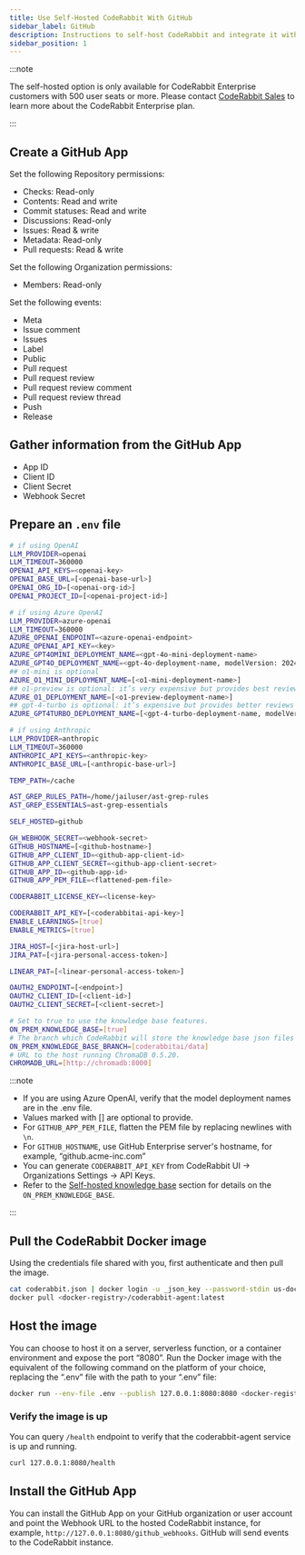 ```yaml
---
title: Use Self-Hosted CodeRabbit With GitHub
sidebar_label: GitHub
description: Instructions to self-host CodeRabbit and integrate it with GitHub.
sidebar_position: 1
---
```


:::note

The self-hosted option is only available for CodeRabbit Enterprise customers with 500 user seats or more. Please contact [CodeRabbit Sales](mailto:sales@coderabbit.ai) to learn more about the CodeRabbit Enterprise plan.

:::

## Create a GitHub App

Set the following Repository permissions:

- Checks: Read-only
- Contents: Read and write
- Commit statuses: Read and write
- Discussions: Read-only
- Issues: Read & write
- Metadata: Read-only
- Pull requests: Read & write

Set the following Organization permissions:

- Members: Read-only

Set the following events:

- Meta
- Issue comment
- Issues
- Label
- Public
- Pull request
- Pull request review
- Pull request review comment
- Pull request review thread
- Push
- Release

## Gather information from the GitHub App

- App ID
- Client ID
- Client Secret
- Webhook Secret

## Prepare an `.env` file

```bash
# if using OpenAI
LLM_PROVIDER=openai
LLM_TIMEOUT=360000
OPENAI_API_KEYS=<openai-key>
OPENAI_BASE_URL=[<openai-base-url>]
OPENAI_ORG_ID=[<openai-org-id>]
OPENAI_PROJECT_ID=[<openai-project-id>]

# if using Azure OpenAI
LLM_PROVIDER=azure-openai
LLM_TIMEOUT=360000
AZURE_OPENAI_ENDPOINT=<azure-openai-endpoint>
AZURE_OPENAI_API_KEY=<key>
AZURE_GPT4OMINI_DEPLOYMENT_NAME=<gpt-4o-mini-deployment-name>
AZURE_GPT4O_DEPLOYMENT_NAME=<gpt-4o-deployment-name, modelVersion: 2024-08-06>
## o1-mini is optional
AZURE_O1_MINI_DEPLOYMENT_NAME=[<o1-mini-deployment-name>]
## o1-preview is optional: it’s very expensive but provides best reviews
AZURE_O1_DEPLOYMENT_NAME=[<o1-preview-deployment-name>]
## gpt-4-turbo is optional: it’s expensive but provides better reviews than gpt-4o
AZURE_GPT4TURBO_DEPLOYMENT_NAME=[<gpt-4-turbo-deployment-name, modelVersion: turbo-2024-04-09>]

# if using Anthropic
LLM_PROVIDER=anthropic
LLM_TIMEOUT=360000
ANTHROPIC_API_KEYS=<anthropic-key>
ANTHROPIC_BASE_URL=[<anthropic-base-url>]

TEMP_PATH=/cache

AST_GREP_RULES_PATH=/home/jailuser/ast-grep-rules
AST_GREP_ESSENTIALS=ast-grep-essentials

SELF_HOSTED=github

GH_WEBHOOK_SECRET=<webhook-secret>
GITHUB_HOSTNAME=[<github-hostname>]
GITHUB_APP_CLIENT_ID=<github-app-client-id>
GITHUB_APP_CLIENT_SECRET=<github-app-client-secret>
GITHUB_APP_ID=<github-app-id>
GITHUB_APP_PEM_FILE=<flattened-pem-file>

CODERABBIT_LICENSE_KEY=<license-key>

CODERABBIT_API_KEY=[<coderabbitai-api-key>]
ENABLE_LEARNINGS=[true]
ENABLE_METRICS=[true]

JIRA_HOST=[<jira-host-url>]
JIRA_PAT=[<jira-personal-access-token>]

LINEAR_PAT=[<linear-personal-access-token>]

OAUTH2_ENDPOINT=[<endpoint>]
OAUTH2_CLIENT_ID=[<client-id>]
OAUTH2_CLIENT_SECRET=[<client-secret>]

# Set to true to use the knowledge base features.
ON_PREM_KNOWLEDGE_BASE=[true]
# The branch which CodeRabbit will store the knowledge base json files in.
ON_PREM_KNOWLEDGE_BASE_BRANCH=[coderabbitai/data]
# URL to the host running ChromaDB 0.5.20.
CHROMADB_URL=[http://chromadb:8000]
```

:::note

- If you are using Azure OpenAI, verify that the model deployment names are in the .env file.
- Values marked with [] are optional to provide.
- For `GITHUB_APP_PEM_FILE`, flatten the PEM file by replacing newlines with `\n`.
- For `GITHUB_HOSTNAME`, use GitHub Enterprise server's hostname, for example, “github.acme-inc.com”
- You can generate `CODERABBIT_API_KEY` from CodeRabbit UI -> Organizations Settings -> API Keys.
- Refer to the [Self-hosted knowledge base](/integrations/knowledge-base#self-hosted) section for details on the `ON_PREM_KNOWLEDGE_BASE`.

:::

## Pull the CodeRabbit Docker image

Using the credentials file shared with you, first authenticate and then pull the image.

```bash
cat coderabbit.json | docker login -u _json_key --password-stdin us-docker.pkg.dev
docker pull <docker-registry>/coderabbit-agent:latest
```

## Host the image

You can choose to host it on a server, serverless function, or a container environment and expose the port “8080”. Run the Docker image with the equivalent of the following command on the platform of your choice, replacing the “.env” file with the path to your “.env” file:

```bash
docker run --env-file .env --publish 127.0.0.1:8080:8080 <docker-registry>/coderabbit-agent:latest
```

### Verify the image is up

You can query `/health` endpoint to verify that the coderabbit-agent service is up and running.

```bash
curl 127.0.0.1:8080/health
```

## Install the GitHub App

You can install the GitHub App on your GitHub organization or user account and point the Webhook URL to the hosted CodeRabbit instance, for example, `http://127.0.0.1:8080/github_webhooks`. GitHub will send events to the CodeRabbit instance.

